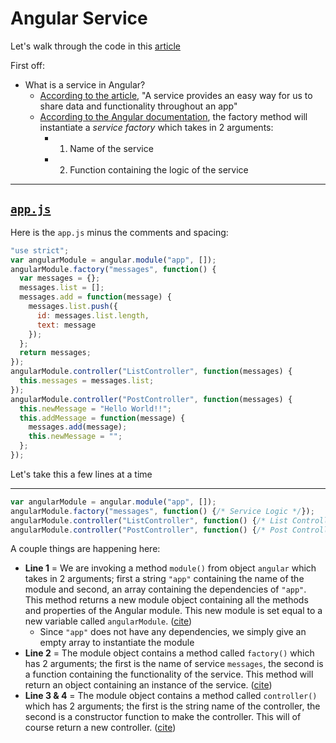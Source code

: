 # Angular Service

Let's walk through the code in this [article][1]

First off:
- What is a service in Angular?
  - [According to the article][1], "A service provides an easy way for us to share data and functionality throughout an app"
  - [According to the Angular documentation][2], the factory method will instantiate a *service factory* which takes in 2 arguments:
    - 1) Name of the service
    - 2) Function containing the logic of the service

---

## [`app.js`][3]

Here is the `app.js` minus the comments and spacing:

```JavaScript
"use strict";
var angularModule = angular.module("app", []);
angularModule.factory("messages", function() {
  var messages = {};
  messages.list = [];
  messages.add = function(message) {
    messages.list.push({
      id: messages.list.length,
      text: message
    });
  };
  return messages;
});
angularModule.controller("ListController", function(messages) {
  this.messages = messages.list;
});
angularModule.controller("PostController", function(messages) {
  this.newMessage = "Hello World!!";
  this.addMessage = function(message) {
    messages.add(message);
    this.newMessage = "";
  };
});
```

Let's take this a few lines at a time

---

```JavaScript
var angularModule = angular.module("app", []);
angularModule.factory("messages", function() {/* Service Logic */});
angularModule.controller("ListController", function() {/* List Controller Logic */});
angularModule.controller("PostController", function() {/* Post Controller Logic */});
```

A couple things are happening here:
- **Line 1** = We are invoking a method `module()` from object `angular` which takes in 2 arguments; first a string `"app"` containing the name of the module and second, an array containing the dependencies of `"app"`. This method returns a new module object containing all the methods and properties of the Angular module. This new module is set equal to a new variable called `angularModule`. ([cite][4])
  - Since `"app"` does not have any dependencies, we simply give an empty array to instantiate the module
- **Line 2** = The module object contains a method called `factory()` which has 2 arguments; the first is the name of service `messages`, the second is a function containing the functionality of the service. This method will return an object containing an instance of the service. ([cite][2])
- **Line 3 & 4** = The module object contains a method called `controller()` which has 2 arguments; the first is the string name of the controller, the second is a constructor function to make the controller. This will of course return a new controller. ([cite][5])


[1]: https://thinkster.io/a-better-way-to-learn-angularjs/services "Thinkster Angular Article"

[2]: https://docs.angularjs.org/api/auto/service/$provide#factory "Angular Documentation: factory()"

[3]: https://github.com/jberry93/angular-practice/blob/master/angularServices/app.js "app.js Content"

[4]: https://docs.angularjs.org/api/ng/function/angular.module "Angular Documentation: Modules"

[5]: https://docs.angularjs.org/api/ng/type/angular.Module "Angular Documentation: controller()"
